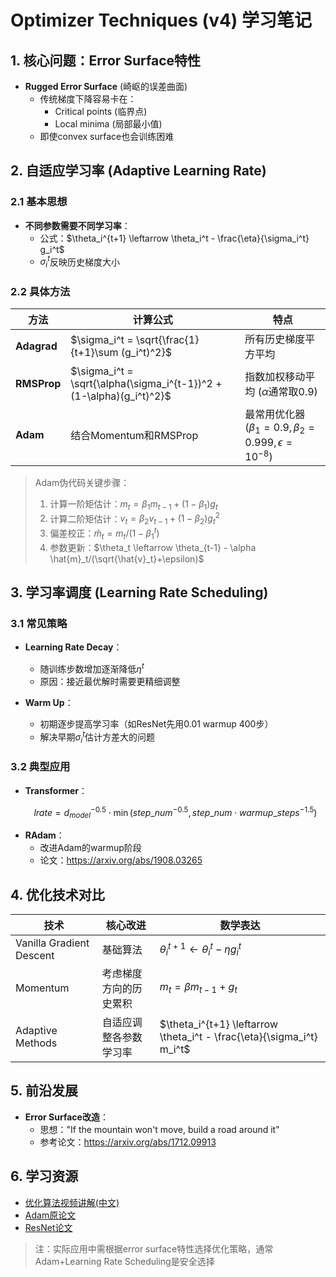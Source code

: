 
# Optimizer Techniques (v4) 学习笔记

## 1. 核心问题：Error Surface特性
- **Rugged Error Surface** (崎岖的误差曲面)
  - 传统梯度下降容易卡在：
    - Critical points (临界点)
    - Local minima (局部最小值)
  - 即使convex surface也会训练困难

## 2. 自适应学习率 (Adaptive Learning Rate)
### 2.1 基本思想
- **不同参数需要不同学习率**：
  - 公式：$\theta_i^{t+1} \leftarrow \theta_i^t - \frac{\eta}{\sigma_i^t} g_i^t$
  - $\sigma_i^t$反映历史梯度大小

### 2.2 具体方法
| 方法        | 计算公式                                                                 | 特点                                                                 |
|-------------|--------------------------------------------------------------------------|----------------------------------------------------------------------|
| **Adagrad** | $\sigma_i^t = \sqrt{\frac{1}{t+1}\sum (g_i^t)^2}$                       | 所有历史梯度平方平均                                                 |
| **RMSProp** | $\sigma_i^t = \sqrt{\alpha(\sigma_i^{t-1})^2 + (1-\alpha)(g_i^t)^2}$    | 指数加权移动平均 ($\alpha$通常取0.9)                                 |
| **Adam**    | 结合Momentum和RMSProp                                                   | 最常用优化器 ($\beta_1=0.9, \beta_2=0.999, \epsilon=10^{-8}$)       |

> Adam伪代码关键步骤：
> 1. 计算一阶矩估计：$m_t = \beta_1 m_{t-1} + (1-\beta_1)g_t$
> 2. 计算二阶矩估计：$v_t = \beta_2 v_{t-1} + (1-\beta_2)g_t^2$
> 3. 偏差校正：$\hat{m}_t = m_t/(1-\beta_1^t)$
> 4. 参数更新：$\theta_t \leftarrow \theta_{t-1} - \alpha \hat{m}_t/(\sqrt{\hat{v}_t}+\epsilon)$

## 3. 学习率调度 (Learning Rate Scheduling)
### 3.1 常见策略
- **Learning Rate Decay**：
  - 随训练步数增加逐渐降低$\eta^t$
  - 原因：接近最优解时需要更精细调整

- **Warm Up**：
  - 初期逐步提高学习率（如ResNet先用0.01 warmup 400步）
  - 解决早期$\sigma_i^t$估计方差大的问题

### 3.2 典型应用
- **Transformer**：
  ```math
  lrate = d_{model}^{-0.5} \cdot \min(step\_num^{-0.5}, step\_num \cdot warmup\_steps^{-1.5})
  ```
- **RAdam**：
  - 改进Adam的warmup阶段
  - 论文：https://arxiv.org/abs/1908.03265

## 4. 优化技术对比
| 技术                | 核心改进                          | 数学表达                          |
|---------------------|-----------------------------------|-----------------------------------|
| Vanilla Gradient Descent | 基础算法                    | $\theta_i^{t+1} \leftarrow \theta_i^t - \eta g_i^t$ |
| Momentum            | 考虑梯度方向的历史累积            | $m_t = \beta m_{t-1} + g_t$       |
| Adaptive Methods    | 自适应调整各参数学习率            | $\theta_i^{t+1} \leftarrow \theta_i^t - \frac{\eta}{\sigma_i^t} m_i^t$ |

## 5. 前沿发展
- **Error Surface改造**：
  - 思想："If the mountain won't move, build a road around it"
  - 参考论文：https://arxiv.org/abs/1712.09913

## 6. 学习资源
- [优化算法视频讲解(中文)](https://youtu.be/4pUmZ8hXIHM)
- [Adam原论文](https://arxiv.org/pdf/1412.6980.pdf)
- [ResNet论文](https://arxiv.org/abs/1512.03385)

> 注：实际应用中需根据error surface特性选择优化策略，通常Adam+Learning Rate Scheduling是安全选择
```
